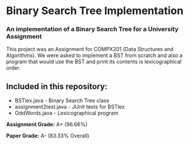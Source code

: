 # Binary Search Tree Implementation
### An implementation of a Binary Search Tree for a University Assignment

This project was an Assignment for COMPX201 (Data Structures and Algorithms). We were asked to implement a BST from scratch and also a program that would use the BST and print its contents is lexicographical order.

## Included in this repository:
* BSTlex.java - Binary Search Tree class
* assignment2test.java - JUnit tests for BSTlex
* OddWords.java - Lexicographical program

**Assignment Grade:** A+ (96.66%)

**Paper Grade:**      A- (83.33% Overall)
